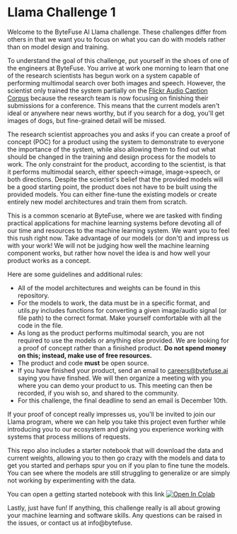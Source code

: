 # Llama Challenge 1

Welcome to the ByteFuse AI Llama challenge. These challenges differ from others in that we want you to focus on what you can do with models rather than on model design and training.



To understand the goal of this challenge, put yourself in the shoes of one of the engineers at ByteFuse. You arrive at work one morning to learn that one of the research scientists has begun work on a system capable of performing multimodal search over both images and speech. However, the scientist only trained the system partially on the [Flickr Audio Caption Corpus](https://groups.csail.mit.edu/sls/downloads/flickraudio/) because the research team is now focusing on finishing their submissions for a conference. This means that the current models aren't ideal or anywhere near news worthy, but if you search for a dog, you'll get images of dogs, but fine-grained detail will be missed.


The research scientist approaches you and asks if you can create a proof of concept (POC) for a product using the system to demonstrate to everyone the importance of the system, while also allowing them to find out what should be changed in the training and design process for the models to work. The only constraint for the product, according to the scientist, is that it performs multimodal search, either speech->image, image->speech, or both directions. Despite the scientist's belief that the provided models will be a good starting point, the product does not have to be built using the provided models. You can either fine-tune the existing models or create entirely new model architectures and train them from scratch.

This is a common scenario at ByteFuse, where we are tasked with finding practical applications for machine learning systems before devoting all of our time and resources to the machine learning system. We want you to feel this rush right now. Take advantage of our models (or don't) and impress us with your work! We will not be judging how well the machine learning component works, but rather how novel the idea is and how well your product works as a concept.

Here are some guidelines and additional rules:

* All of the model architectures and weights can be found in this repository.
* For the models to work, the data must be in a specific format, and utils.py includes functions for converting a given image/audio signal (or file path) to the correct format. Make yourself comfortable with all the code in the file.
* As long as the product performs multimodal search, you are not required to use the models or anything else provided. We are looking for a proof of concept rather than a finished product. **Do not spend money on this; instead, make use of free resources.**
* The product and code **must** be open source.
* If you have finished your product, send an email to careers@bytefuse.ai saying you have finshed. We will then organize a meeting with you where you can demo your product to us. This meeting can then be recorded, if you wish so, and shared to the community. 
* For this challenge, the final deadline to send an email is December 10th.


If your proof of concept really impresses us, you'll be invited to join our Llama program, where we can help you take this project even further while introducing you to our ecosystem and giving you experience working with systems that process millions of requests.

This repo also includes a starter notebook that will download the data and current weights, allowing you to then go crazy with the models and data to get you started and perhaps spur you on if you plan to fine tune the models. You can see where the models are still struggling to generalize or are simply not working by experimenting with the data. 

You can open a getting started notebook with this link [![Open In Colab](https://colab.research.google.com/assets/colab-badge.svg)](https://colab.research.google.com/github/ByteFuse/indabax-2021/blob/main/llama-challenge/llama-challenge-starter-kit.ipynb)

Lastly, just have fun! If anything, this challenge really is all about growing your machine learning and software skills. Any questions can be raised in the issues, or contact us at info@bytefuse.

